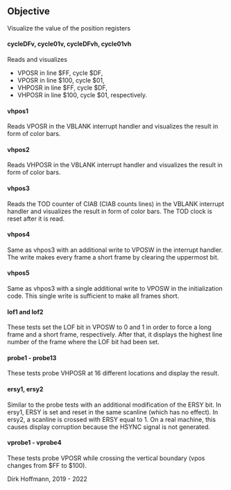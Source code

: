 ## Objective

Visualize the value of the position registers 

#### cycleDFv, cycle01v, cycleDFvh, cycle01vh

Reads and visualizes
- VPOSR in line $FF, cycle $DF,
- VPOSR in line $100, cycle $01,
- VHPOSR in line $FF, cycle $DF,
- VHPOSR in line $100, cycle $01, respectively.

#### vhpos1

Reads VPOSR in the VBLANK interrupt handler and visualizes the result in form of color bars. 

#### vhpos2

Reads VHPOSR in the VBLANK interrupt handler and visualizes the result in form of color bars. 

#### vhpos3

Reads the TOD counter of CIAB (CIAB counts lines)  in the VBLANK interrupt handler and visualizes the result in form of color bars. The TOD clock is reset after it is read.

#### vhpos4 

Same as vhpos3 with an additional write to VPOSW in the interrupt handler. The write makes every frame a short frame by clearing the uppermost bit. 

#### vhpos5 

Same as vhpos3 with a single additional write to VPOSW in the initialization code. This single write is sufficient to make all frames short. 

#### lof1 and lof2

These tests set the LOF bit in VPOSW to 0 and 1 in order to force a long frame and a short frame, respectively. After that, it displays the highest line number of the frame where the LOF bit had been set.

#### probe1 - probe13

These tests probe VHPOSR at 16 different locations and display the result. 

#### ersy1, ersy2

Similar to the probe tests with an additional modification of the ERSY bit. In ersy1, ERSY is set and reset in the same scanline (which has no effect). In ersy2, a scanline is crossed with ERSY equal to 1. On a real machine, this causes display corruption because the HSYNC signal is not generated. 

#### vprobe1 - vprobe4

These tests probe VPOSR while crossing the vertical boundary (vpos changes from $FF to $100).


Dirk Hoffmann, 2019 - 2022
